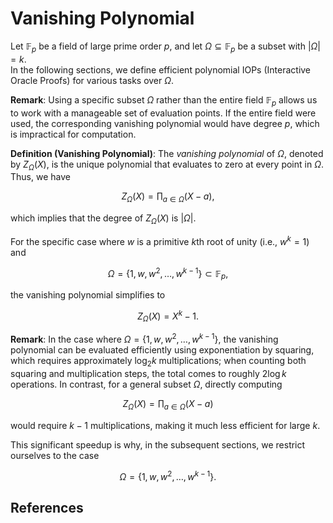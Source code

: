 # Vanishing Polynomial

Let $\mathbb{F}_p$ be a field of large prime order $p$, and let $\Omega \subseteq \mathbb{F}_p$ be a subset with $|\Omega| = k$.  
In the following sections, we define efficient polynomial IOPs (Interactive Oracle Proofs) for various tasks over $\Omega$. 

**Remark**: Using a specific subset $\Omega$ rather than the entire field $\mathbb{F}_p$ allows us to work with a manageable set of evaluation points. If the entire field were used, the corresponding vanishing polynomial would have degree $p$, which is impractical for computation.

**Definition (Vanishing Polynomial)**: The *vanishing polynomial* of $\Omega$, denoted by $Z_{\Omega}(X)$, is the unique polynomial that evaluates to zero at every point in $\Omega$. Thus, we have

$$
Z_{\Omega}(X) = \prod_{a \in \Omega} (X - a),
$$

which implies that the degree of $Z_{\Omega}(X)$ is $|\Omega|$.

For the specific case where $w$ is a primitive $k$th root of unity (i.e., $w^k = 1$) and 

$$
\Omega = \{1, w, w^2, \ldots, w^{k-1}\} \subset \mathbb{F}_p,
$$

the vanishing polynomial simplifies to

$$
Z_{\Omega}(X) = X^k - 1.
$$

**Remark**: In the case where $\Omega = \{1, w, w^2, \ldots, w^{k-1}\}$, the vanishing polynomial can be evaluated efficiently using exponentiation by squaring, which requires approximately $\log_2 k$ multiplications; when counting both squaring and multiplication steps, the total comes to roughly $2\log k$ operations. In contrast, for a general subset $\Omega$, directly computing

$$
Z_{\Omega}(X) = \prod_{a \in \Omega} (X - a)
$$

would require $k-1$ multiplications, making it much less efficient for large $k$.

This significant speedup is why, in the subsequent sections, we restrict ourselves to the case

$$
\Omega = \{1, w, w^2, \ldots, w^{k-1}\}.
$$

## References
<!-- List your references here -->
